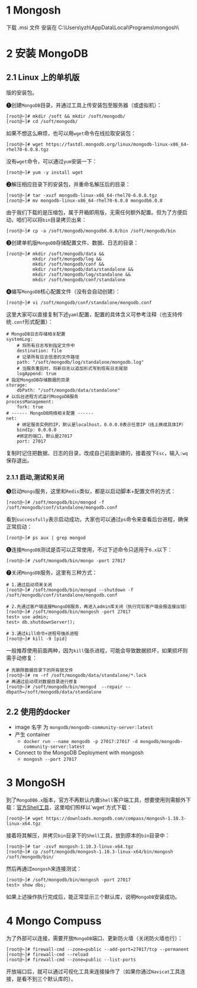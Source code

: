 


# 1 Mongosh

下载 .msi 文件 
安装在 C:\Users\yzh\AppData\Local\Programs\mongosh\


# 2 安装 MongoDB


## 2.1 Linux 上的单机版

版的安装包。

❶创建`MongoDB`目录，并通过工具上传安装包至服务器（或虚拟机）：

```shell
[root@~]# mkdir /soft && mkdir /soft/mongodb/
[root@~]# cd /soft/mongodb/
```

如果不想这么麻烦，也可以用`wget`命令在线拉取安装包：

```shell
[root@~]# wget https://fastdl.mongodb.org/linux/mongodb-linux-x86_64-rhel70-6.0.8.tgz
```

没有`wget`命令，可以通过`yum`安装一下：

```shell
[root@~]# yum -y install wget
```

❷解压相应目录下的安装包，并重命名解压后的目录：

```shell
[root@~]# tar -xvzf mongodb-linux-x86_64-rhel70-6.0.8.tgz
[root@~]# mv mongodb-linux-x86_64-rhel70-6.0.8 mongodb6.0.8
```

由于我们下载的是压缩包，属于开箱即用版，无需任何额外配置。但为了方便启动，咱们可以将`bin`目录拷贝出来：

```shell
[root@~]# cp -a /soft/mongodb/mongodb6.0.8/bin /soft/mongodb/bin
```

❸创建单机版`MongoDB`存储配置文件、数据、日志的目录：

```shell
[root@~]# mkdir /soft/mongodb/data && 
          mkdir /soft/mongodb/log && 
          mkdir /soft/mongodb/conf && 
          mkdir /soft/mongodb/data/standalone && 
          mkdir /soft/mongodb/log/standalone && 
          mkdir /soft/mongodb/conf/standalone
```

❹编写`MongoDB`核心配置文件（没有会自动创建）：

```shell
[root@~]# vi /soft/mongodb/conf/standalone/mongodb.conf
```

这里大家可以直接复制下述`yaml`配置，配置的具体含义可参考注释（也支持传统`.conf`形式配置）：

```shell
# MongoDB日志存储相关配置
systemLog:
    # 将所有日志写到指定文件中
    destination: file
    # 记录所有日志信息的文件路径
    path: "/soft/mongodb/log/standalone/mongodb.log"
    # 当服务重启时，将新日志以追加形式写到现有日志尾部
    logAppend: true
# 指定MongoDB存储数据的目录
storage:
    dbPath: "/soft/mongodb/data/standalone"
# 以后台进程方式运行MongoDB服务
processManagement:
    fork: true
# ------ MongoDB网络相关配置 ------
net:
    # 绑定服务实例的IP，默认是localhost，0.0.0.0表示任意IP（线上换成具体IP）
    bindIp: 0.0.0.0
    #绑定的端口，默认是27017
    port: 27017
```

复制时记住把数据、日志的目录，改成自己前面新建的，接着按下`Esc`，输入`:wq`保存退出。



### 2.1.1 启动,测试和关闭

❺启动`Mongo`服务，这里和`Redis`类似，都是以启动脚本+配置文件的方式：

```shell
[root@~]# /soft/mongodb/bin/mongod -f /soft/mongodb/conf/standalone/mongodb.conf
```

看到`successfully`表示启动成功，大家也可以通过`ps`命令来查看后台进程，确保正常启动：

```shell
[root@~]# ps aux | grep mongod
```

❻连接`MongoDB`测试是否可以正常使用，不过下述命令只适用于`6.x`以下：

```shell
[root@~]# /soft/mongodb/bin/mongo -port 27017
```



❼关闭`MongoDB`服务，这里有三种方式：

```shell
# 1.通过启动项来关闭
[root@~]# /soft/mongodb/bin/mongod --shutdown -f /soft/mongodb/conf/standalone/mongodb.conf

# 2.先通过客户端连接MongoDB服务，再进入admin库关闭（执行完后客户端会报连接出错）
[root@~]# /soft/mongodb/bin/mongosh -port 27017
test> use admin;
test> db.shutdownServer();

# 3.通过kill命令+进程号强杀进程
[root@~]# kill -9 [pid]
```

一般推荐使用前面两种，因为`kill`强杀进程，可能会导致数据损坏，如果损坏则需手动修复：

```shell
# 先删除数据目录下的所有锁文件
[root@~]# rm -rf /soft/mongodb/data/standalone/*.lock
# 再通过启动项对数据目录进行修复
[root@~]# /soft/mongodb/bin/mongod  --repair --dbpath=/soft/mongodb/data/standalone
```


## 2.2 使用的docker 

- image 名字 为 `mongodb/mongodb-community-server:latest`
- 产生 container 
    - `docker run --name mongodb -p 27017:27017 -d mongodb/mongodb-community-server:latest`
- Connect to the MongoDB Deployment with mongosh
    - `mongosh --port 27017`




# 3 MongoSH


到了`MongoDB6.x`版本，官方不再默认内置`Shell`客户端工具，想要使用则需额外下载：[官方Shell工具](https://link.juejin.cn?target=https%3A%2F%2Fwww.mongodb.com%2Fdocs%2Fmongodb-shell%2Finstall%2F "https://www.mongodb.com/docs/mongodb-shell/install/")，这里咱们照样以`wget`方式下载：

```shell
[root@~]# wget https://downloads.mongodb.com/compass/mongosh-1.10.3-linux-x64.tgz
```

接着将其解压，并拷贝`bin`目录下的`Shell`工具，放到原本的`bin`目录中：

```shell
[root@~]# tar -zxvf mongosh-1.10.3-linux-x64.tgz
[root@~]# cp /soft/mongodb/mongosh-1.10.3-linux-x64/bin/mongosh /soft/mongodb/bin/
```

然后再通过`mongosh`来连接测试：

```shell
[root@~]# /soft/mongodb/bin/mongosh -port 27017
test> show dbs;
```

如果上述操作执行完成后，能正常显示三个默认库，说明`MongoDB`安装成功。



# 4 Mongo Compuss 

为了外部可以连接，需要开放`MongoDB`端口、更新防火墙（关闭防火墙也行）：

```shell
[root@~]# firewall-cmd --zone=public --add-port=27017/tcp --permanent
[root@~]# firewall-cmd --reload
[root@~]# firewall-cmd --zone=public --list-ports
```

开放端口后，就可以通过可视化工具来连接操作了（如果你通过`Navicat`工具连接，是看不到三个默认库的）。



